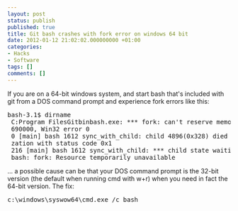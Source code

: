 ```yaml
---
layout: post
status: publish
published: true
title: Git bash crashes with fork error on windows 64 bit
date: 2012-01-12 21:02:02.000000000 +01:00
categories:
- Hacks
- Software
tags: []
comments: []
---
```

If you are on a 64-bit windows system, and start bash that's included with git from a DOS command prompt and experience fork errors like this:
<pre>bash-3.1$ dirname
 C:Program FilesGitbinbash.exe: *** fork: can't reserve memory for stack 0x490000 - 0x
 690000, Win32 error 0
 0 [main] bash 1612 sync_with_child: child 4896(0x328) died before initiali
 zation with status code 0x1
 216 [main] bash 1612 sync_with_child: *** child state waiting for longjmp
 bash: fork: Resource temporarily unavailable</pre>
... a possible cause can be that your DOS command prompt is the 32-bit version (the default when running cmd with w+r) when you need in fact the 64-bit version. The fix:
<pre>c:\windows\syswow64\cmd.exe /c bash</pre>
